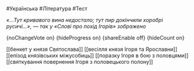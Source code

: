 #Українська #Література #Тест

*«…Тут кривавого вина недостало; тут пир докінчили хоробрі русичі…», — так у «Слові про похід Ігорів» зображено*

{noChangeVote on}
{hideProgress on}
{shareEnable off}
{hideCount on}

[[бенкет у князя Святослава]]
[[весілля князя Ігоря та Ярославни]]
[[епізод князівських міжусобиць]]
[[поразку Ігоря в бою з половцями]]
[[святкування повернення Ігоря з половецького полону]]
